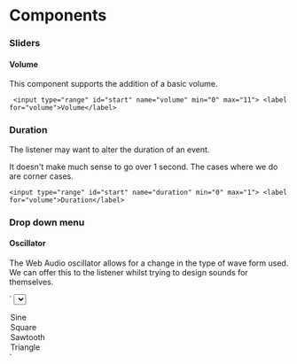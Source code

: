 # Components

### Sliders

#### Volume

This component supports the addition of a basic volume. 
 
` <input type="range" id="start" name="volume"
         min="0" max="11">
  <label for="volume">Volume</label>`

###  Duration

The listener may want to alter the duration of an event. 

It doesn't make much sense to go over 1 second. The cases
where we do are corner cases. 

` <input type="range" id="start" name="duration"
         min="0" max="1">
  <label for="volume">Duration</label>
`

### Drop down menu

#### Oscillator

The Web Audio oscillator allows for a change in the type
of wave form used. We can offer this to the listener whilst
trying to design sounds for themselves. 

`
 <select>
  <option value="sine">Sine</option>
  <option value="square">Square</option>
  <option value="sawtooth">Sawtooth</option>
  <option value="triangle">Triangle</option>
</select> 
`


